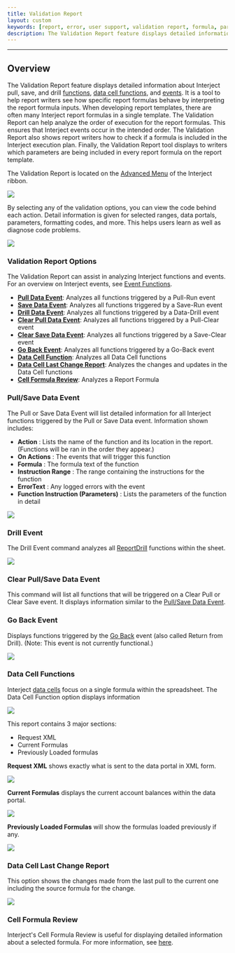 ```yaml
---
title: Validation Report
layout: custom
keywords: [report, error, user support, validation report, formula, parameters, functions, detailed information, code, events, triggers]
description: The Validation Report feature displays detailed information about Interject pull, save, and drill functions, data cell functions, and events.
---
```

* * *

## Overview

The Validation Report feature displays detailed information about Interject pull, save, and drill [functions](/wIndex/Excel-Function-Index.html), [data cell functions](/wAbout/Tabular-vs-Data-Cells.html), and [events](/wIndex/Event-Functions-Landing.html). It is a tool to help report writers see how specific report formulas behave by interpreting the report formula inputs. When developing report templates, there are often many Interject report formulas in a single template. The Validation Report can help analyze the order of execution for the report formulas. This ensures that Interject events occur in the intended order. The Validation Report also shows report writers how to check if a formula is included in the Interject execution plan. Finally, the Validation Report tool displays to writers which parameters are being included in every report formula on the report template.

The Validation Report is located on the [Advanced Menu](/wGetStarted/INTERJECT-Ribbon-Menu-Items.html#advanced-menu-items) of the Interject ribbon.

![](/images/error-reports/Ribbon.png)
<br>

By selecting any of the validation options, you can view the code behind each action. Detail information is given for selected ranges, data portals, parameters, formatting codes, and more. This helps users learn as well as diagnose code problems.

![](/images/error-reports/ValidationReportItems.png)
<br>

### Validation Report Options

The Validation Report can assist in analyzing Interject functions and events. For an overview on Interject events, see [Event Functions](/wIndex/Event-Functions-Landing.html).

* [**Pull Data Event**](#pullsave-data-event): Analyzes all functions triggered by a Pull-Run event
* [**Save Data Event**](#pullsave-data-event): Analyzes all functions triggered by a Save-Run event
* [**Drill Data Event**](#drill-event): Analyzes all functions triggered by a Data-Drill event
* [**Clear Pull Data Event**](#clear-pullsave-data-event): Analyzes all functions triggered by a Pull-Clear event
* [**Clear Save Data Event**](#clear-pullsave-data-event): Analyzes all functions triggered by a Save-Clear event
* [**Go Back Event**](#go-back-event): Analyzes all functions triggered by a Go-Back event
* [**Data Cell Function**](#data-cell-functions): Analyzes all Data Cell functions
* [**Data Cell Last Change Report**](#data-cell-last-change-report): Analyzes the changes and updates in the Data Cell functions
* [**Cell Formula Review**](#cell-formula-review): Analyzes a Report Formula

### Pull/Save Data Event

The Pull or Save Data Event will list detailed information for all Interject functions triggered by the Pull or Save Data event. Information shown includes:

* **Action** : Lists the name of the function and its location in the report. (Functions will be ran in the order they appear.)
* **On Actions** : The events that will trigger this function
* **Formula** : The formula text of the function
* **Instruction Range** : The range containing the instructions for the function
* **ErrorText** : Any logged errors with the event
* **Function Instruction (Parameters)** : Lists the parameters of the function in detail

![](/images/error-reports/PullEvent.png)
<br>

### Drill Event

The Drill Event command analyzes all [ReportDrill](/wIndex/ReportDrill.html) functions within the sheet. 

![](/images/error-reports/DrillEvent.png)
<br>

### Clear Pull/Save Data Event

This command will list all functions that will be triggered on a Clear Pull or Clear Save event. It displays information similar to the [Pull/Save Data Event](#pullsave-data-event).

### Go Back Event

Displays functions triggered by the [Go Back](/wGetStarted/INTERJECT-Ribbon-Menu-Items.html#return-from-drill) event (also called Return from Drill). (Note: This event is not currently functional.)

![](/images/error-reports/GoBackEvent.png)
<br>

### Data Cell Functions

Interject [data cells](/wAbout/Tabular-vs-Data-Cells.html#data-cells) focus on a single formula within the spreadsheet. The Data Cell Function option displays information 

![](/images/error-reports/DataCells.png)
<br>

This report contains 3 major sections:

* Request XML
* Current Formulas
* Previously Loaded formulas

**Request XML** shows exactly what is sent to the data portal in XML form.

![](/images/error-reports/RequestXML.png)
<br>

**Current Formulas** displays the current account balances within the data portal.

![](/images/error-reports/CurrentFormulas.png)
<br>

**Previously Loaded Formulas** will show the formulas loaded previously if any.

![](/images/error-reports/PreviouslyLoadedFormulas.png)
<br>

### Data Cell Last Change Report

This option shows the changes made from the last pull to the current one including the source formula for the change.

![](/images/error-reports/LastChangeReport.png)
<br>

### Cell Formula Review

Interject's Cell Formula Review is useful for displaying detailed information about a selected formula. For more information, see [here](/wIndex/Report-Formula-Reviews.html#cell-formula-review).

